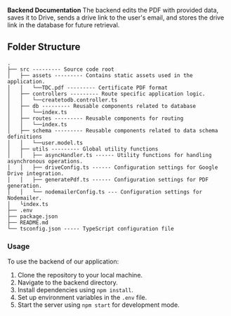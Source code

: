 **Backend Documentation**
The backend edits the PDF with provided data, saves it to Drive, sends a drive link to the user's email, and stores the drive link in the database for future retrieval.

## Folder Structure

```
.
├── src --------- Source code root
│   ├── assets --------- Contains static assets used in the application.
│   │   └──TDC.pdf --------- Certificate PDF format
│   ├── controllers --------- Route specific application logic.
│   │   └──createtodb.controller.ts
│   ├── db --------- Reusable components related to database
│   │   └──index.ts
│   ├── routes --------- Reusable components for routing
│   │   └──index.ts
│   ├── schema --------- Reusable components related to data schema definitions
│   │   └──user.model.ts
│   ├── utils --------- Global utility functions
│   │   ├── asyncHandler.ts ------ Utility functions for handling asynchronous operations.
│   │   ├── driveConfig.ts ------ Configuration settings for Google Drive integration.
│   │   ├── generatePdf.ts ------ Configuration settings for PDF generation.
│   │   └── nodemailerConfig.ts --- Configuration settings for Nodemailer.
│   └index.ts
├── .env
├── package.json
├── README.md
└── tsconfig.json ----- TypeScript configuration file
```


### Usage

To use the backend of our application:

1. Clone the repository to your local machine.
2. Navigate to the backend directory.
3. Install dependencies using `npm install`.
4. Set up environment variables in the `.env` file.
5. Start the server using `npm start` for development mode.
